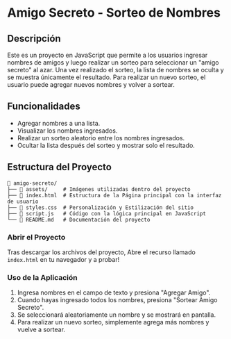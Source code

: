 # Amigo Secreto - Sorteo de Nombres

## Descripción
Este es un proyecto en JavaScript que permite a los usuarios ingresar nombres de amigos y luego realizar un sorteo para seleccionar un "amigo secreto" al azar. Una vez realizado el sorteo, la lista de nombres se oculta y se muestra únicamente el resultado. Para realizar un nuevo sorteo, el usuario puede agregar nuevos nombres y volver a sortear.


## Funcionalidades
- Agregar nombres a una lista.
- Visualizar los nombres ingresados.
- Realizar un sorteo aleatorio entre los nombres ingresados.
- Ocultar la lista después del sorteo y mostrar solo el resultado.


## Estructura del Proyecto
```
📂 amigo-secreto/
├── 📂 assets/     # Imágenes utilizadas dentro del proyecto
├── 📄 index.html  # Estructura de la Página principal con la interfaz de usuario
├── 📄 styles.css  # Personalización y Estilización del sitio
├── 📄 script.js   # Código con la lógica principal en JavaScript
└── 📄 README.md   # Documentación del proyecto
```


### Abrir el Proyecto
Tras descargar los archivos del proyecto, Abre el recurso llamado `index.html` en tu navegador y a probar!


### Uso de la Aplicación
1. Ingresa nombres en el campo de texto y presiona "Agregar Amigo".
2. Cuando hayas ingresado todos los nombres, presiona "Sortear Amigo Secreto".
3. Se seleccionará aleatoriamente un nombre y se mostrará en pantalla.
4. Para realizar un nuevo sorteo, simplemente agrega más nombres y vuelve a sortear.

